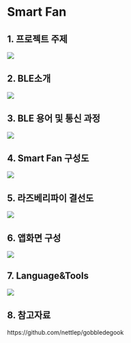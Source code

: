 # Smart Fan
<h2> 1. 프로젝트 주제</h2>
<img src = https://user-images.githubusercontent.com/57284689/209558497-ea1b15df-b679-4dff-9bfa-a008379aa380.jpg>
<h2> 2. BLE소개</h2>
<img src = https://user-images.githubusercontent.com/57284689/209558538-e1d7270e-2c65-4ca2-a01d-d2c956025641.jpg>
<h2> 3. BLE 용어 및 통신 과정</h2>
<img src = https://user-images.githubusercontent.com/57284689/209558589-1a15e381-02ee-47ba-98cf-1b1523a33176.jpg>
<h2> 4. Smart Fan 구성도</h2>
<img src = https://user-images.githubusercontent.com/57284689/209558645-c9f742c7-be99-46b4-b0dc-3e3cefde31ae.jpg>
<h2> 5. 라즈베리파이 결선도</h2>
<img src = https://user-images.githubusercontent.com/57284689/209558678-3aff9a25-a958-4eaa-a952-1cb3eb47c329.jpg>
<h2> 6. 앱화면 구성</h2>
<img src = https://user-images.githubusercontent.com/57284689/209558713-9e2cba65-2be2-4314-8bfa-765fc4817ca3.jpg>
<h2> 7. Language&Tools</h2>
<img src = https://user-images.githubusercontent.com/57284689/209558747-8e61cc90-8d86-4072-81b0-094c0627ff26.jpg>
<h2> 8. 참고자료</h2>
https://github.com/nettlep/gobbledegook
